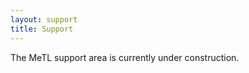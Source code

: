 ```yaml
---
layout: support
title: Support
---
```


<i class="fa fa-cog fa-spin fa-3x fa-fw"></i> The MeTL support area is currently under construction.  